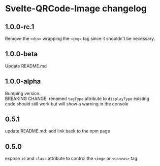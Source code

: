 # Svelte-QRCode-Image changelog

## 1.0.0-rc.1
Remove the `<div>` wrapping the `<img>` tag since it shouldn't be necessary.

## 1.0.0-beta
Update README.md

## 1.0.0-alpha
Bumping version.
<br>
BREAKING CHANGE: 
renamed `tagType` attribute to `displayType`
existing code should still work but will show a warning in the console

## 0.5.1
update README.md: add link back to the npm page

## 0.5.0
expose `id` and `class` attribute to control the `<img>` or `<canvas>` tag